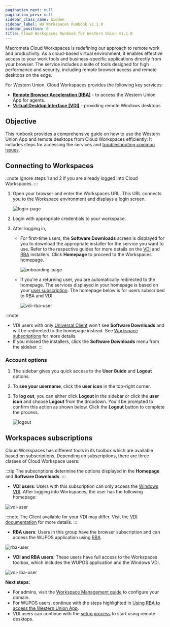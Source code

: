```yaml
---
pagination_next: null
pagination_prev: null
sidebar_class_name: hidden
sidebar_label: WU Workspaces Runbook v1.1.0
sidebar_position: 0
title: Cloud Workspaces Runbook for Western Union v1.1.0
---
```


Macrometa Cloud Workspaces is redefining our approach to remote work and productivity. As a cloud-based virtual environment, it enables effective access to your work tools and business-specific applications directly from your browser. The service includes a suite of tools designed for high performance and security, including remote browser access and remote desktops on the edge.

For Western Union, Cloud Workspaces provides the following key services:

- [**Remote Browser Acceleration (RBA)**](./rba/index.md) - to access the Western Union App for agents.
- [**Virtual Desktop Interface (VDI)**](./vdi/index.md) - providing remote Windows desktops.

## **Objective**

This runbook provides a comprehensive guide on how to use the Western Union App and remote desktops from Cloud Workspaces efficiently. It includes steps for accessing the services and [troubleshooting common issues](troubleshooting.md).

## **Connecting to Workspaces**

:::note
Ignore steps 1 and 2 if you are already logged into Cloud Workspaces.
:::

1. Open your browser and enter the Workspaces URL. This URL connects you to the Workspace environment and displays a login screen.

    ![login-page](/img/runbook-images/login-page.png)

2. Login with appropriate credentials to your workspace.
3. After logging in,
   
     - For first-time users, the **Software Downloads** screen is displayed for you to download the appropriate installer for the service you want to use. Refer to the respective guides for more details on the [VDI](./vdi/index.md) and [RBA](./rba/index.md) installers. Click **Homepage** to proceed to the Workspaces homepage.
   
        ![onboarding-page](/img/runbook-images/onboarding.png)

     - If you're a returning user, you are automatically redirected to the homepage. The services displayed in your homepage is based on your [user subscription](#workspaces-subscriptions). The homepage below is for users subscribed to RBA and VDI.

        ![vdi-rba-user](/img/runbook-images/rba-vdi-mac.png)

:::note
- VDI users with only [Universal Client](./vdi/index.md#accessing-vdi) won't see **Software Downloads** and will be redirected to the homepage instead. See [Workspace subscriptions](#workspaces-subscriptions) for more details.
- If you missed the installers, click the **Software Downloads** menu from the sidebar.
:::

### Account options

1. The sidebar gives you quick access to the **User Guide** and **Logout** options.

2. To **see your username**, click the **user icon** in the top-right corner.

3. To **log out**, you can either click **Logout** in the sidebar or click the **user icon** and choose **Logout** from the dropdown. You'll be prompted to confirm this action as shown below. Click the **Logout** button to complete the process.
   
      ![logout](/img/runbook-images/logout.png)


## **Workspaces subscriptions**

Cloud Workspaces has different tools in its toolbox which are available based on subscriptions. Depending on subscriptions, there are three classes of Cloud Workspace users:

:::tip
The subscriptions determine the options displayed in the **Homepage** and **Software Downloads**.
:::

- **VDI users**: Users with this subscription can only access the [Windows VDI](./vdi/index.md). After logging into Workspaces, the user has the following homepage:

![vdi-user](/img/runbook-images/vdi-windows.png)

:::note
The Client available for your VDI may differ. Visit the [VDI documentation](./vdi/index.md#accessing-vdi) for more details.
:::

- **RBA users**: Users in this group have the browser subscription and can access the WUPOS application using [RBA](./rba/index.md).

![rba-user](/img/runbook-images/rba.png)

- **VDI and RBA users**: These users have full access to the Workspaces toolbox, which includes the WUPOS application and the Windows VDI.

![vdi-rba-user](/img/runbook-images/rba-vdi.png)

**Next steps:**
- For admins, visit the [Workspace Management guide](workspace-manangement.md) to configure your domain.
- For WUPOS users, continue with the steps highlighted in [ Using RBA to access the Western Union App](./rba/index.md).
- VDI users can continue with the [setup process](./vdi/index.md) to start using remote desktops.

